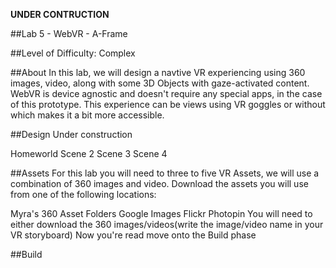 **UNDER CONTRUCTION**

##Lab 5 - WebVR - A-Frame

##Level of Difficulty: Complex

##About
In this lab, we will design a navtive VR experiencing using 360 images, video, along with some 3D Objects with gaze-activated content. WebVR is device agnostic and doesn't require any special apps, in the case of this prototype. This experience can be views using VR goggles or without which makes it a bit more accessible. 

##Design
Under construction

Homeworld
Scene 2
Scene 3
Scene 4

##Assets
For this lab you will need to three to five VR Assets, we will use a combination of 360 images and video. Download the assets you will use from one of the following locations:

Myra's 360 Asset Folders
Google Images
Flickr
Photopin
You will need to either download the 360 images/videos(write the image/video name in your VR storyboard) Now you're read move onto the Build phase

##Build
